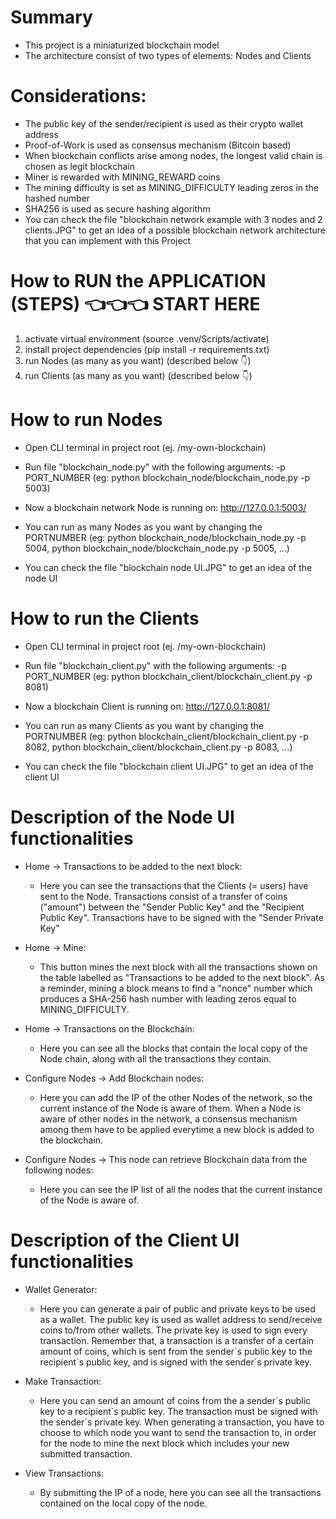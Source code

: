 # Summary

- This project is a miniaturized blockchain model
- The architecture consist of two types of elements: Nodes and Clients

# Considerations:

- The public key of the sender/recipient is used as their crypto wallet address
- Proof-of-Work is used as consensus mechanism (Bitcoin based)
- When blockchain conflicts arise among nodes, the longest valid chain is chosen as legit blockchain
- Miner is rewarded with MINING_REWARD coins
- The mining difficulty is set as MINING_DIFFICULTY leading zeros in the hashed number
- SHA256 is used as secure hashing algorithm
- You can check the file "blockchain network example with 3 nodes and 2 clients.JPG" to get an idea of a possible blockchain network architecture that you can implement with this Project

# How to RUN the APPLICATION (STEPS)  👈👈👈 START HERE

1. activate virtual environment (source .venv/Scripts/activate)
2. install project dependencies (pip install -r requirements.txt)
3. run Nodes (as many as you want) (described below 👇)
4. run Clients (as many as you want) (described below 👇)

# How to run Nodes

- Open CLI terminal in project root (ej. /my-own-blockchain)
- Run file "blockchain_node.py" with the following arguments: -p PORT_NUMBER (eg: python blockchain_node/blockchain_node.py -p 5003)
- Now a blockchain network Node is running on: http://127.0.0.1:5003/ 

- You can run as many Nodes as you want by changing the PORTNUMBER (eg: python blockchain_node/blockchain_node.py -p 5004, python blockchain_node/blockchain_node.py -p 5005, ...)

- You can check the file "blockchain node UI.JPG" to get an idea of the node UI

# How to run the Clients 

- Open CLI terminal in project root (ej. /my-own-blockchain)
- Run file "blockchain_client.py" with the following arguments: -p PORT_NUMBER (eg: python blockchain_client/blockchain_client.py -p 8081)
- Now a blockchain Client is running on: http://127.0.0.1:8081/ 

- You can run as many Clients as you want by changing the PORTNUMBER (eg: python blockchain_client/blockchain_client.py -p 8082, python blockchain_client/blockchain_client.py -p 8083, ...)

- You can check the file "blockchain client UI.JPG" to get an idea of the client UI

# Description of the Node UI functionalities

- Home -> Transactions to be added to the next block: 
  - Here you can see the transactions that the Clients (= users) have sent to the Node. Transactions consist of a transfer of coins ("amount") between the "Sender Public Key" and the "Recipient Public Key". Transactions have to be signed with the "Sender Private Key" 

- Home -> Mine: 
  - This button mines the next block with all the transactions shown on the table labelled as "Transactions to be added to the next block". As a reminder, mining a block means to find a "nonce" number which produces a SHA-256 hash number with leading zeros equal to MINING_DIFFICULTY.

- Home -> Transactions on the Blockchain: 
  - Here you can see all the blocks that contain the local copy of the Node chain, along with all the transactions they contain.

- Configure Nodes -> Add Blockchain nodes: 
  - Here you can add the IP of the other Nodes of the network, so the current instance of the Node is aware of them. When a Node is aware of other nodes in the network, a consensus mechanism among them have to be applied everytime a new block is added to the blockchain.

- Configure Nodes -> This node can retrieve Blockchain data from the following nodes: 
  - Here you can see the IP list of all the nodes that the current instance of the Node is aware of.

# Description of the Client UI functionalities

- Wallet Generator: 
  - Here you can generate a pair of public and private keys to be used as a wallet. The public key is used as wallet address to send/receive coins to/from other wallets. The private key is used to sign every transaction. Remember that, a transaction is a transfer of a certain amount of coins, which is sent from the sender´s public key to the recipient´s public key, and is signed with the sender´s private key.

- Make Transaction: 
  - Here you can send an amount of coins from the a sender´s public key to a recipient´s public key. The transaction must be signed with the sender´s private key. When generating a transaction, you have to choose to which node you want to send the transaction to, in order for the node to mine the next block which includes your new submitted transaction.

- View Transactions: 
  - By submitting the IP of a node, here you can see all the transactions contained on the local copy of the node.




